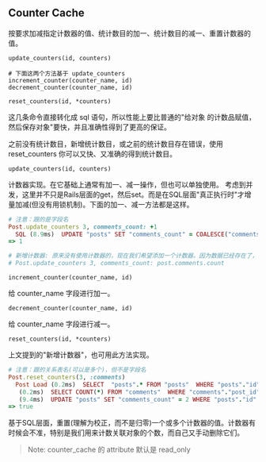 ## Counter Cache

按要求加减指定计数器的值、统计数目的加一、统计数目的减一、重置计数器的值。

```
update_counters(id, counters)

# 下面这两个方法基于 update_counters
increment_counter(counter_name, id)
decrement_counter(counter_name, id)

reset_counters(id, *counters)
```

这几条命令直接转化成 sql 语句，所以性能上要比普通的"给对象 的计数品赋值，然后保存对象"要快，并且准确性得到了更高的保证。

之前没有统计数目，新增统计数目，或之前的统计数目存在错误，使用 reset_counters 你可以又快、又准确的得到统计数目。

`update_counters(id, counters)`

计数器实现。在它基础上通常有加一、减一操作，但也可以单独使用。
考虑到并发，这里并不只是Rails层面的get，然后set。而是在SQL层面"真正执行时"才增量加减(但没有用锁机制)。下面的加一、减一方法都是这样。

```ruby
# 注意：跟的是字段名
Post.update_counters 3, comments_count: +1
  SQL (8.9ms)  UPDATE "posts" SET "comments_count" = COALESCE("comments_count", 0) + 1 WHERE "posts"."id" = 3
=> 1

# 新增计数器: 原来没有使用计数器的，现在我们希望添加一个计数器。因为数据已经存在了，我们需要设置正确的数目。
# Post.update_counters 3, comments_count: post.comments.count
```

`increment_counter(counter_name, id)`

给 counter_name 字段进行加一。

`decrement_counter(counter_name, id)`

给 counter_name 字段进行减一。

`reset_counters(id, *counters)`

上文提到的"新增计数器"，也可用此方法实现。

```ruby
# 注意：跟的关系表名(可以是多个)，但不是字段名
Post.reset_counters(3, :comments)
  Post Load (0.2ms)  SELECT  "posts".* FROM "posts"  WHERE "posts"."id" = ? LIMIT 1  [["id", 3]]
   (0.2ms)  SELECT COUNT(*) FROM "comments"  WHERE "comments"."post_id" = ?  [["post_id", 3]]
   (9.4ms)  UPDATE "posts" SET "comments_count" = 2 WHERE "posts"."id" = 3
=> true
```

基于SQL层面，重置(理解为校正，而不是归零)一个或多个计数器的值。计数器有时候会不准，特别是我们用来计数关联对象的个数，而自己又手动删除它们。

> Note: counter_cache 的 attribute 默认是 read_only
